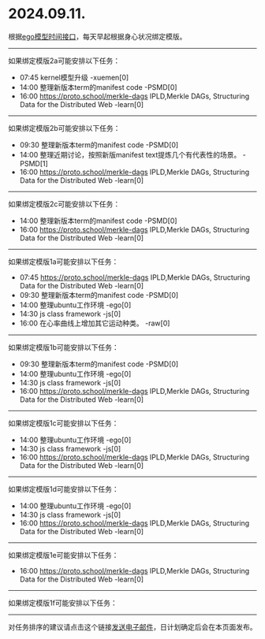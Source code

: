 # 2024.09.11.

根据[ego模型时间接口](https://gitee.com/hyg/blog/blob/master/timeflow.md)，每天早起根据身心状况绑定模版。

---
如果绑定模版2a可能安排以下任务：

- 07:45	kernel模型升级 -xuemen[0]
- 14:00	整理新版本term的manifest code -PSMD[0]
- 16:00	https://proto.school/merkle-dags IPLD,Merkle DAGs, Structuring Data for the Distributed Web -learn[0]

---
如果绑定模版2b可能安排以下任务：

- 09:30	整理新版本term的manifest code -PSMD[0]
- 14:00	整理近期讨论，按照新版manifest text提炼几个有代表性的场景。 -PSMD[1]
- 16:00	https://proto.school/merkle-dags IPLD,Merkle DAGs, Structuring Data for the Distributed Web -learn[0]

---
如果绑定模版2c可能安排以下任务：

- 14:00	整理新版本term的manifest code -PSMD[0]
- 16:00	https://proto.school/merkle-dags IPLD,Merkle DAGs, Structuring Data for the Distributed Web -learn[0]

---
如果绑定模版1a可能安排以下任务：

- 07:45	https://proto.school/merkle-dags IPLD,Merkle DAGs, Structuring Data for the Distributed Web -learn[0]
- 09:30	整理新版本term的manifest code -PSMD[0]
- 14:00	整理ubuntu工作环境 -ego[0]
- 14:30	js class framework -js[0]
- 16:00	在心率曲线上增加其它运动种类。 -raw[0]

---
如果绑定模版1b可能安排以下任务：

- 09:30	整理新版本term的manifest code -PSMD[0]
- 14:00	整理ubuntu工作环境 -ego[0]
- 14:30	js class framework -js[0]
- 16:00	https://proto.school/merkle-dags IPLD,Merkle DAGs, Structuring Data for the Distributed Web -learn[0]

---
如果绑定模版1c可能安排以下任务：

- 14:00	整理ubuntu工作环境 -ego[0]
- 14:30	js class framework -js[0]
- 16:00	https://proto.school/merkle-dags IPLD,Merkle DAGs, Structuring Data for the Distributed Web -learn[0]

---
如果绑定模版1d可能安排以下任务：

- 14:00	整理ubuntu工作环境 -ego[0]
- 14:30	js class framework -js[0]
- 16:00	https://proto.school/merkle-dags IPLD,Merkle DAGs, Structuring Data for the Distributed Web -learn[0]

---
如果绑定模版1e可能安排以下任务：

- 16:00	https://proto.school/merkle-dags IPLD,Merkle DAGs, Structuring Data for the Distributed Web -learn[0]

---
如果绑定模版1f可能安排以下任务：


---
对任务排序的建议请点击这个链接<a href="mailto:huangyg@mars22.com?subject=关于2024.09.11.任务排序的建议&body=date: 2024.09.11.%0D%0Afile: ../../blog/release/time/d.20240911.md%0D%0A---请勿修改邮件主题及以上内容---%0D%0A">发送电子邮件</a>，日计划确定后会在本页面发布。